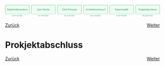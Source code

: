 ![Meilenstein 6: Projektabschluss bis zum 30.09.2022](../assets/progress-06.png)

<div style="display: flex; justify-content: space-between;">
  <a href="../datenmodell">Zurück</a>
  <a href="../ausblick">Weiter</a>
</div>


# Prokjektabschluss

<!-- TODO: Text hierzu schreiben -->

<div style="display: flex; justify-content: space-between;">
  <a href="../datenmodell">Zurück</a>
  <a href="../ausblick">Weiter</a>
</div>
